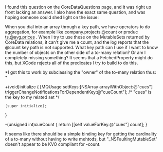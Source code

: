 I found this question on the CoreDataQuestions page, and it was right up front lacking an answer.  I also have the exact same question, and was hoping someone could shed light on the issue:

When you dial into an array through a key path, we have operators to do aggregation, for example like company.projects.@count or produc ts.@avg.prices .  When I try to use these on the MutableSets returned by CoreData relations, it can't give me a count, and the log reports that the @count key path is not supported.  What key path can I use if I want to know the number of objects on the other side of a to-many relation?  Or am I completely missing something?  It seems that a FetchedProperty might do this, but XCode rejects all of the predicates I try to build to do this.

*I got this to work by subclassing the "owner" of the to-many relation thus: *

    

+(void)initialize
{
	[MQUsage setKeys:[NSArray arrayWithObject:@"cues"]
             triggerChangeNotificationsForDependentKey:@"cueCount"];
       /* "cues" is the key to my related set */
	
	[super initialize];
		
}

-(unsigned int)cueCount
{
	return [[self valueForKey:@"cues"] count];
}



It seems like there should be a simple binding key for getting the cardinality of a to-many without having to write mehtods, but "_NSFaultingMutableSet" doesn't appear to be KVO compliant for -count.
